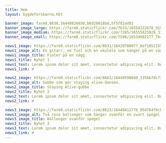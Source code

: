 ```yaml
---
title: Hem
layout: bygdeforskarna.hbt

banner_image: farm9,8636,16449826650,b6928018bd,5f5f82ad81
banner_image_large: https://farm8.staticflickr.com/7633/16554322678_919f6b2962_o.jpg
banner_image_medium: https://farm8.staticflickr.com/7285/16555825929_319356ee57_o.jpg
banner_image_small: https://farm8.staticflickr.com/7598/16534682177_764855628b_o.jpg

news1_image: https://farm9.staticflickr.com/8631/16429700977_8ef1052155_q.jpg
news1_image_alt: En gitarr, en fiol och en ukulele som hänger på en vägg.
news1_image_title: Fioler på en vägg
news1_title: Nyhet 1
news1_text: Lorem ipsum dolor sit amet, consectetur adipiscing elit. Duis orci quam, iaculis eget urna in, molestie dignissim ipsum. Ut erat est, egestas ac libero eu, viverra elementum nisl.
news1_link: #

news2_image: https://farm9.staticflickr.com/8663/16449590040_135bb7dcf3_q.jpg
news2_image_alt: Gubbe som gör staying alive-dansen.
news2_image_title: Staying Alive-gubbe
news2_title: Nyhet 2
news2_text: Lorem ipsum dolor sit amet, consectetur adipiscing elit. Duis orci quam, iaculis eget urna in, molestie dignissim ipsum. Ut erat est, egestas ac libero eu, viverra elementum nisl.
news2_link: #

news3_image: https://farm9.staticflickr.com/8623/16449412778_05d764f0cb_q.jpg
news3_image_alt: Två rosa ballonger som hänger ovanför en svart spegel.
news3_image_title: Ballonger ovanför spegel
news3_title: Nyhet 3
news3_text: Lorem ipsum dolor sit amet, consectetur adipiscing elit. Duis orci quam, iaculis eget urna in, molestie dignissim ipsum. Ut erat est, egestas ac libero eu, viverra elementum nisl.
news3_link: #
---
```

